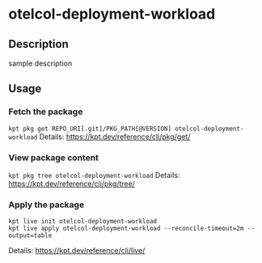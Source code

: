# otelcol-deployment-workload

## Description
sample description

## Usage

### Fetch the package
`kpt pkg get REPO_URI[.git]/PKG_PATH[@VERSION] otelcol-deployment-workload`
Details: https://kpt.dev/reference/cli/pkg/get/

### View package content
`kpt pkg tree otelcol-deployment-workload`
Details: https://kpt.dev/reference/cli/pkg/tree/

### Apply the package
```
kpt live init otelcol-deployment-workload
kpt live apply otelcol-deployment-workload --reconcile-timeout=2m --output=table
```
Details: https://kpt.dev/reference/cli/live/
